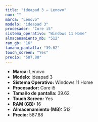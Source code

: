 ```yaml
---
title: "ideapad 3 — Lenovo"
num: ""
marca: "Lenovo"
modelo: "ideapad 3"
procesador: "Core i5"
sistema_operativo: "Windows 11 Home"
almacenamiento_mb: "512"
ram_gb: "16"
tamano_pantalla: "39.62"
touch_screen: "Yes"
precio: "587.88"
---
```

<ul>
<li><strong>Marca:</strong> Lenovo</li>
<li><strong>Modelo:</strong> ideapad 3</li>
<li><strong>Sistema Operativo:</strong> Windows 11 Home</li>
<li><strong>Procesador:</strong> Core i5 </li>
<li><strong>Tamaño de pantalla:</strong> 39.62</li>
<li><strong>Touch Screen:</strong> Yes</li>
<li><strong>RAM (GB):</strong> 16</li>
<li><strong>Almacenamiento (MB):</strong> 512</li>
<li><strong>Precio:</strong> 587.88</li>
</ul>